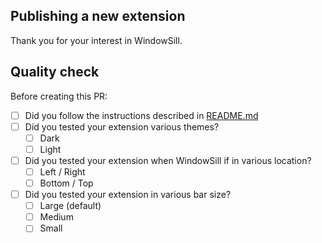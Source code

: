 <!--- Please provide a general summary of your changes in the title above -->

## Publishing a new extension

Thank you for your interest in WindowSill.

## Quality check

Before creating this PR:

- [ ] Did you follow the instructions described in [README.md](https://github.com/WindowSill-app/WindowSill-Extensions-Pkgs?tab=readme-ov-file#how-to-publish-a-new-extension-for-windowsill)
- [ ] Did you tested your extension various themes?
   - [ ] Dark
   - [ ] Light
- [ ] Did you tested your extension when WindowSill if in various location?
    - [ ] Left / Right
    - [ ] Bottom / Top
- [ ] Did you tested your extension in various bar size?
    - [ ] Large (default)
    - [ ] Medium
    - [ ] Small